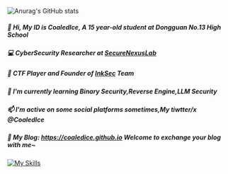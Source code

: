 
![Anurag's GitHub stats](https://github-readme-stats.vercel.app/api?username=r1ng-0&show_icons=true)

##### 👋 Hi, My ID is CoaledIce, A 15 year-old student at Dongguan No.13 High School 
##### 💻 CyberSecurity Researcher at [SecureNexusLab](https://securenexuslab.github.io)
##### 🚩 CTF Player and Founder of [InkSec](https://github.com/InkSecurity) Team
##### 🌱 I'm currently learning Binary Security,Reverse Engine,LLM Security
##### 📫 I'm active on some social platforms sometimes,My tiwtter/x @CoaledIce
##### 👋 My Blog: https://coaledice.github.io Welcome to exchange your blog with me~

[![My Skills](https://skillicons.dev/icons?i=html,python,c,cpp,js,linux,debian,kali,django,docker,github,idea,pycharm,sublime,vscode,npm,php,linkedin,twitter)](https://skillicons.dev)
